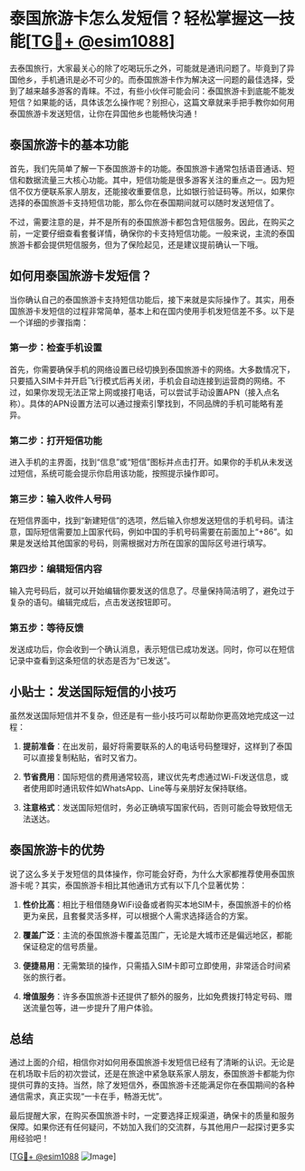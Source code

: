 # 泰国旅游卡怎么发短信？轻松掌握这一技能[[TG💪+ @esim1088](https://t.me/s/esim1088)]

去泰国旅行，大家最关心的除了吃喝玩乐之外，可能就是通讯问题了。毕竟到了异国他乡，手机通讯是必不可少的。而泰国旅游卡作为解决这一问题的最佳选择，受到了越来越多游客的青睐。不过，有些小伙伴可能会问：泰国旅游卡到底能不能发短信？如果能的话，具体该怎么操作呢？别担心，这篇文章就来手把手教你如何用泰国旅游卡发送短信，让你在异国他乡也能畅快沟通！

## 泰国旅游卡的基本功能

首先，我们先简单了解一下泰国旅游卡的功能。泰国旅游卡通常包括语音通话、短信和数据流量三大核心功能。其中，短信功能是很多游客关注的重点之一。因为短信不仅方便联系家人朋友，还能接收重要信息，比如银行验证码等。所以，如果你选择的泰国旅游卡支持短信功能，那么你在泰国期间就可以随时发送短信了。

不过，需要注意的是，并不是所有的泰国旅游卡都包含短信服务。因此，在购买之前，一定要仔细查看套餐详情，确保你的卡支持短信功能。一般来说，主流的泰国旅游卡都会提供短信服务，但为了保险起见，还是建议提前确认一下哦。

## 如何用泰国旅游卡发短信？

当你确认自己的泰国旅游卡支持短信功能后，接下来就是实际操作了。其实，用泰国旅游卡发短信的过程非常简单，基本上和在国内使用手机发短信差不多。以下是一个详细的步骤指南：

### 第一步：检查手机设置

首先，你需要确保手机的网络设置已经切换到泰国旅游卡的网络。大多数情况下，只要插入SIM卡并开启飞行模式后再关闭，手机会自动连接到运营商的网络。不过，如果你发现无法正常上网或接打电话，可以尝试手动设置APN（接入点名称）。具体的APN设置方法可以通过搜索引擎找到，不同品牌的手机可能略有差异。

### 第二步：打开短信功能

进入手机的主界面，找到“信息”或“短信”图标并点击打开。如果你的手机从未发送过短信，系统可能会提示你启用该功能，按照提示操作即可。

### 第三步：输入收件人号码

在短信界面中，找到“新建短信”的选项，然后输入你想发送短信的手机号码。请注意，国际短信需要加上国家代码，例如中国的手机号码需要在前面加上“+86”。如果是发送给其他国家的号码，则需根据对方所在国家的国际区号进行填写。

### 第四步：编辑短信内容

输入完号码后，就可以开始编辑你要发送的信息了。尽量保持简洁明了，避免过于复杂的语句。编辑完成后，点击发送按钮即可。

### 第五步：等待反馈

发送成功后，你会收到一个确认消息，表示短信已成功发送。同时，你可以在短信记录中查看到这条短信的状态是否为“已发送”。

## 小贴士：发送国际短信的小技巧

虽然发送国际短信并不复杂，但还是有一些小技巧可以帮助你更高效地完成这一过程：

1. **提前准备**：在出发前，最好将需要联系的人的电话号码整理好，这样到了泰国可以直接复制粘贴，省时又省力。
   
2. **节省费用**：国际短信的费用通常较高，建议优先考虑通过Wi-Fi发送信息，或者使用即时通讯软件如WhatsApp、Line等与亲朋好友保持联络。

3. **注意格式**：发送国际短信时，务必正确填写国家代码，否则可能会导致短信无法送达。

## 泰国旅游卡的优势

说了这么多关于发短信的具体操作，你可能会好奇，为什么大家都推荐使用泰国旅游卡呢？其实，泰国旅游卡相比其他通讯方式有以下几个显著优势：

1. **性价比高**：相比于租借随身WiFi设备或者购买本地SIM卡，泰国旅游卡的价格更为亲民，且套餐灵活多样，可以根据个人需求选择适合的方案。

2. **覆盖广泛**：主流的泰国旅游卡覆盖范围广，无论是大城市还是偏远地区，都能保证稳定的信号质量。

3. **便捷易用**：无需繁琐的操作，只需插入SIM卡即可立即使用，非常适合时间紧张的旅行者。

4. **增值服务**：许多泰国旅游卡还提供了额外的服务，比如免费拨打特定号码、赠送流量包等，进一步提升了用户体验。

## 总结

通过上面的介绍，相信你对如何用泰国旅游卡发短信已经有了清晰的认识。无论是在机场取卡后的初次尝试，还是在旅途中紧急联系家人朋友，泰国旅游卡都能为你提供可靠的支持。当然，除了发短信外，泰国旅游卡还能满足你在泰国期间的各种通信需求，真正实现“一卡在手，畅游无忧”。

最后提醒大家，在购买泰国旅游卡时，一定要选择正规渠道，确保卡的质量和服务保障。如果你还有任何疑问，不妨加入我们的交流群，与其他用户一起探讨更多实用经验吧！

[[TG💪+ @esim1088](https://t.me/s/esim1088) ![Image](https://i.postimg.cc/4NQfJmqS/Snipaste-2025-05-13-00-14-12.png)]